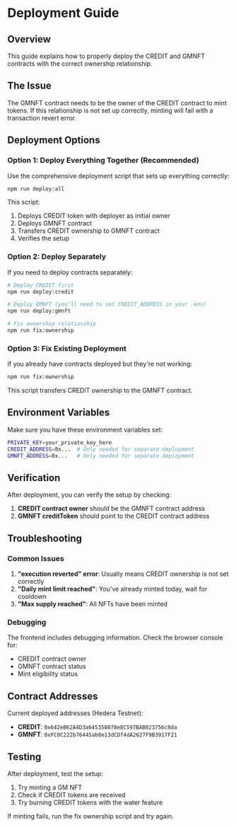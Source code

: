 # Deployment Guide

## Overview

This guide explains how to properly deploy the CREDIT and GMNFT contracts with the correct ownership relationship.

## The Issue

The GMNFT contract needs to be the owner of the CREDIT contract to mint tokens. If this relationship is not set up correctly, minting will fail with a transaction revert error.

## Deployment Options

### Option 1: Deploy Everything Together (Recommended)

Use the comprehensive deployment script that sets up everything correctly:

```bash
npm run deploy:all
```

This script:
1. Deploys CREDIT token with deployer as initial owner
2. Deploys GMNFT contract
3. Transfers CREDIT ownership to GMNFT contract
4. Verifies the setup

### Option 2: Deploy Separately

If you need to deploy contracts separately:

```bash
# Deploy CREDIT first
npm run deploy:credit

# Deploy GMNFT (you'll need to set CREDIT_ADDRESS in your .env)
npm run deploy:gmnft

# Fix ownership relationship
npm run fix:ownership
```

### Option 3: Fix Existing Deployment

If you already have contracts deployed but they're not working:

```bash
npm run fix:ownership
```

This script transfers CREDIT ownership to the GMNFT contract.

## Environment Variables

Make sure you have these environment variables set:

```bash
PRIVATE_KEY=your_private_key_here
CREDIT_ADDRESS=0x...  # Only needed for separate deployment
GMNFT_ADDRESS=0x...   # Only needed for separate deployment
```

## Verification

After deployment, you can verify the setup by checking:

1. **CREDIT contract owner** should be the GMNFT contract address
2. **GMNFT creditToken** should point to the CREDIT contract address

## Troubleshooting

### Common Issues

1. **"execution reverted" error**: Usually means CREDIT ownership is not set correctly
2. **"Daily mint limit reached"**: You've already minted today, wait for cooldown
3. **"Max supply reached"**: All NFTs have been minted

### Debugging

The frontend includes debugging information. Check the browser console for:
- CREDIT contract owner
- GMNFT contract status
- Mint eligibility status

## Contract Addresses

Current deployed addresses (Hedera Testnet):
- **CREDIT**: `0x642eB62A4D3a645358078e8C597BAB023756c8da`
- **GMNFT**: `0xFC0C222b76445ab0e13dCDf4dA2627F9B3917F21`

## Testing

After deployment, test the setup:

1. Try minting a GM NFT
2. Check if CREDIT tokens are received
3. Try burning CREDIT tokens with the water feature

If minting fails, run the fix ownership script and try again. 